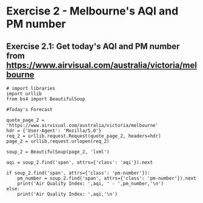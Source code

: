 # Exercise 2 - Melbourne's AQI and PM number

## Exercise 2.1: Get today's AQI and PM number from https://www.airvisual.com/australia/victoria/melbourne

```
# import libraries
import urllib
from bs4 import BeautifulSoup

#Today's Forecast

quote_page_2 = 'https://www.airvisual.com/australia/victoria/melbourne'
hdr = {'User-Agent': 'Mozilla/5.0'}
req_2 = urllib.request.Request(quote_page_2, headers=hdr)
page_2 = urllib.request.urlopen(req_2)

soup_2 = BeautifulSoup(page_2, 'lxml')

aqi = soup_2.find('span', attrs={'class': 'aqi'}).next

if soup_2.find('span', attrs={'class': 'pm-number'}):
    pm_number = soup_2.find('span', attrs={'class': 'pm-number'}).next 
    print('Air Quality Index: ',aqi, ' - ',pm_number,'\n')
else:
    print('Air Quality Index: ',aqi,'\n')
```
